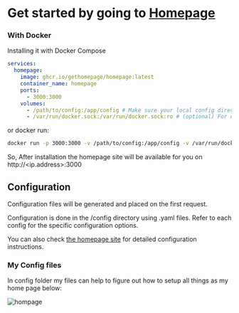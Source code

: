 # Get started by going to [Homepage](https://gethomepage.dev/installation/docker/)

### With Docker

Installing it with Docker Compose
```yaml
services:
  homepage:
    image: ghcr.io/gethomepage/homepage:latest
    container_name: homepage
    ports:
      - 3000:3000
    volumes:
      - /path/to/config:/app/config # Make sure your local config directory exists
      - /var/run/docker.sock:/var/run/docker.sock:ro # (optional) For docker integrations
```
or docker run:

```bash
docker run -p 3000:3000 -v /path/to/config:/app/config -v /var/run/docker.sock:/var/run/docker.sock ghcr.io/benphelps/homepage:latest
```

So, After installation the homepage site will be available for you on http://<ip.address>:3000

## Configuration

Configuration files will be generated and placed on the first request.

Configuration is done in the /config directory using .yaml files. Refer to each config for
the specific configuration options.

You can also check [the homepage site](http://gethomepage.dev) for detailed configuration instructions.

### My Config files

In config folder my files can help to figure out how to setup all things as my home page below:

![hompage](https://github.com/Dhruvp25/homeserver/assets/71492443/1de94256-1115-4b79-abc4-ceddfea8367a)
